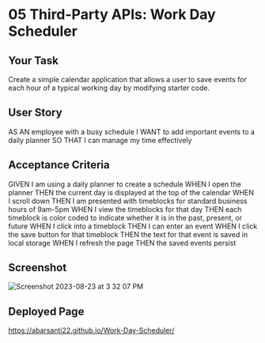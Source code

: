 # 05 Third-Party APIs: Work Day Scheduler

## Your Task

Create a simple calendar application that allows a user to save events for each hour of a typical working day by modifying starter code. 

## User Story

AS AN employee with a busy schedule
I WANT to add important events to a daily planner
SO THAT I can manage my time effectively

## Acceptance Criteria

GIVEN I am using a daily planner to create a schedule
WHEN I open the planner
THEN the current day is displayed at the top of the calendar
WHEN I scroll down
THEN I am presented with timeblocks for standard business hours of 9am-5pm
WHEN I view the timeblocks for that day
THEN each timeblock is color coded to indicate whether it is in the past, present, or future
WHEN I click into a timeblock
THEN I can enter an event
WHEN I click the save button for that timeblock
THEN the text for that event is saved in local storage
WHEN I refresh the page
THEN the saved events persist

## Screenshot
![Screenshot 2023-08-23 at 3 32 07 PM](https://github.com/Abarsanti22/Work-Day-Scheduler/assets/138410240/1a76e7a8-3f11-4a5f-ac77-ad34e87d60db)


## Deployed Page
https://abarsanti22.github.io/Work-Day-Scheduler/
